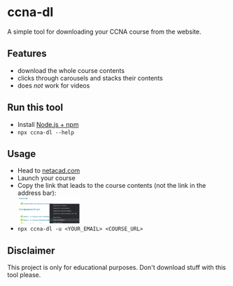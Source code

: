 # ccna-dl

A simple tool for downloading your CCNA course from the website.

## Features

- download the whole course contents
- clicks through carousels and stacks their contents
- does _not_ work for videos

## Run this tool

- Install [Node.js + npm](https://nodejs.org/)
- `npx ccna-dl --help`

## Usage

- Head to [netacad.com](netacad.com)
- Launch your course
- Copy the link that leads to the course contents (not the link in the address bar):  
  <img src="./img/copy-link-example.png" width="30%">
- `npx ccna-dl -u <YOUR_EMAIL> <COURSE_URL>`

## Disclaimer

This project is only for educational purposes. Don't download stuff with this tool please.
